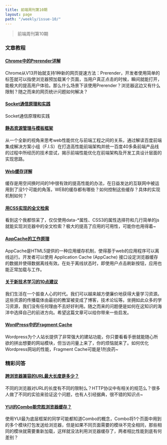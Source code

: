 ```yaml
---
title: 前端周刊第10期
layout: page
path: "/weekly/issue-10/"
---
```


> 前端周刊第10期

### 文章教程

#### [Chrome中的Prerender详解](https://developers.google.com/chrome/whitepapers/prerender?csw=1)

Chrome从V13开始就支持1种新的网页提速方法：Prerender，开发者使用简单的标签就可以指使浏览器预加载某个页面，当用户真正点击的时候，瞬间就能打开，能极大的提高用户体验。那么什么场景下该使用Prerender？浏览器这边又有什么限制？随之而来的网页统计问题如何解决？

#### [Socket通信原理和实践](http://blog.csdn.net/dlutbrucezhang/article/details/8577810)

Socket通信原理和实践

#### [静态资源管理与模板框架](http://www.infoq.com/cn/articles/front-end-engineering-and-performance-optimization-part2)

从一个全新的视角来思考web性能优化与前端工程之间的关系，通过解读百度前端集成解决方案小组（F.I.S）在打造高性能前端架构并统一百度40多条前端产品线的过程中所经历的技术尝试，揭示前端性能优化在前端架构及开发工具设计层面的实现思路。

#### [Web缓存详解](http://www.mnot.net/cache_docs/)

缓存是用空间换时间的1中很有效的提高性能的办法，在日益发达的互联网中被运用到了没1个可能的角落，WEB的缓存都有哪些？如何控制这些缓存？具体的实现机制如何？

#### [用CSS实现的全文检索](http://redotheweb.com/2013/05/15/client-side-full-text-search-in-css.html)

看到这个我都惊呆了，仅仅使用data-*属性、CSS3的属性选择符和几行简单的js就能实现浏览器中的全文检索？极大的提高了应用的可用性，可能你也用得着~

#### [AppCache的工作原理](https://developer.mozilla.org/zh-CN/docs/HTML/Using_the_application_cache)

AppCache是HTML5提供的一种应用缓存机制，使得基于web的应用程序可以离线运行。开发者可以使用 Application Cache (AppCache) 接口设定浏览器缓存的数据并使得数据离线有效。在处于离线状态时，即使用户点击刷新按钮，应用也能正常加载与工作。

#### [关于新技术学习的10点建议](http://www.liyao.name/2013/05/10-tips-for-learning-a-new-technology.html)

我们生活在一个振奋人心的时代。我们可以越来越方便廉价地获得大量学习资源。这些资源的传播载体由最初的教室被变成了博客，技术论坛等。坐拥如此众多的学习资源，我们没有任何理由不去好好利用。随之而来的问题便是如何在这知识的海洋中选择自己的前进方向。希望这篇文章可以给你带来一些启发。

#### [WordPress中的Fragment Cache](http://css-tricks.com/wordpress-fragment-caching-revisited/)

Wordpress为个人站长提供了非常强大的建站功能，你只要看看手册就能随心所欲的拼出想要的网站模块，但当访问量上来了，你的烦恼就来了。如何优化Wordpress网站的性能，Fragment Cache可能是1剂良药~

### 精彩问答

#### [跨浏览器兼容的URL最大长度是多少？](http://stackoverflow.com/questions/417142/what-is-the-maximum-length-of-a-url-in-different-browsers)

不同的浏览器对URL的长度有不同的限制么？HTTP协议中有相关的规范么？很多人做了不同的实验来验证这个问题，也有人引经据典，很不错的知识点~

#### [YUI的Combo能完胜浏览器缓存？](http://stackoverflow.com/questions/3075128/doesnt-yuis-loaders-combo-option-defeat-browser-caching)

使用YUI最为底层框架的同学可能都知道Combo的概念，Combo将1个页面中用到的多个模块打包发送给浏览器，但是如果不同页面需要的模块不完全相同，那些相同的模块就需要重新加载，这样就没法利用浏览器缓存了，两者相比性能到底有何差别？
